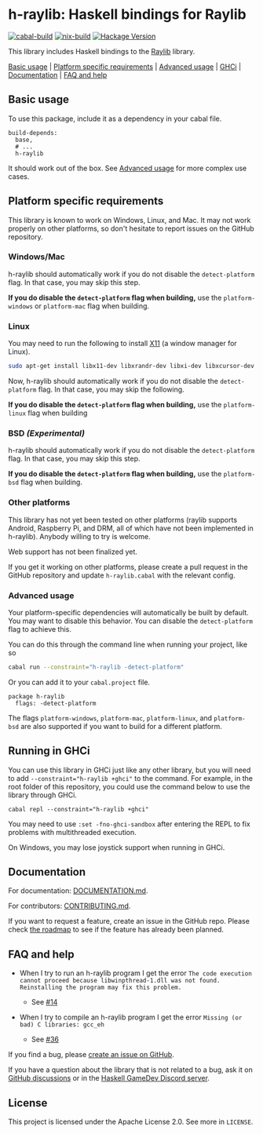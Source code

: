# h-raylib: Haskell bindings for Raylib

[![cabal-build](https://github.com/Anut-py/h-raylib/actions/workflows/cabal-build.yml/badge.svg)](https://github.com/Anut-py/h-raylib/actions/workflows/cabal-build.yml) [![nix-build](https://github.com/Anut-py/h-raylib/actions/workflows/nix-build.yml/badge.svg)](https://github.com/Anut-py/h-raylib/actions/workflows/nix-build.yml) [![Hackage Version](https://img.shields.io/hackage/v/h-raylib)](https://hackage.haskell.org/package/h-raylib)


This library includes Haskell bindings to the [Raylib](https://www.raylib.com/) library.

[Basic usage](#basic-usage) | [Platform specific requirements](#platform-specific-requirements) | [Advanced usage](#advanced-usage) | [GHCi](#running-in-ghci) | [Documentation](#documentation) | [FAQ and help](#faq-and-help)

## Basic usage

To use this package, include it as a dependency in your cabal file.

```cabal
build-depends:
  base,
  # ...
  h-raylib
```

It should work out of the box. See [Advanced usage](#advanced-usage) for more complex use cases.

## Platform specific requirements

This library is known to work on Windows, Linux, and Mac. It may not work properly on other platforms, so don't hesitate to report issues on the GitHub repository.

### Windows/Mac

h-raylib should automatically work if you do not disable the `detect-platform` flag. In that case, you may skip this step.

**If you do disable the `detect-platform` flag when building,** use the `platform-windows` or `platform-mac` flag when building.

### Linux

You may need to run the following to install [X11](https://en.wikipedia.org/wiki/X_Window_System) (a window manager for Linux).

```bash
sudo apt-get install libx11-dev libxrandr-dev libxi-dev libxcursor-dev libxinerama-dev
```

Now, h-raylib should automatically work if you do not disable the `detect-platform` flag. In that case, you may skip the following.

**If you do disable the `detect-platform` flag when building,** use the `platform-linux` flag when building

### BSD *(Experimental)*

h-raylib should automatically work if you do not disable the `detect-platform` flag. In that case, you may skip this step.

**If you do disable the `detect-platform` flag when building,** use the `platform-bsd` flag when building.

### Other platforms

This library has not yet been tested on other platforms (raylib supports
Android, Raspberry Pi, and DRM, all of which have not been implemented in
h-raylib). Anybody willing to try is welcome.

Web support has not been finalized yet.

If you get it working on other platforms, please create a pull request in the
GitHub repository and update `h-raylib.cabal` with the relevant config.

### Advanced usage

Your platform-specific dependencies will automatically be built by default. You
may want to disable this behavior. You can disable the `detect-platform` flag to
achieve this.

You can do this through the command line when running your project, like so

```sh
cabal run --constraint="h-raylib -detect-platform"
```

Or you can add it to your `cabal.project` file.

```
package h-raylib
  flags: -detect-platform
```

The flags `platform-windows`, `platform-mac`, `platform-linux`, and `platform-bsd` are also
supported if you want to build for a different platform.

## Running in GHCi

You can use this library in GHCi just like any other library, but you will need to add `--constraint="h-raylib +ghci"` to the command. For example, in the root folder of this repository, you could use the command below to use the library through GHCi.

```
cabal repl --constraint="h-raylib +ghci"
```

You may need to use `:set -fno-ghci-sandbox` after entering the REPL to fix problems with multithreaded execution.

On Windows, you may lose joystick support when running in GHCi.

## Documentation

For documentation: [DOCUMENTATION.md](https://github.com/Anut-py/h-raylib/blob/master/DOCUMENTATION.md).

For contributors: [CONTRIBUTING.md](https://github.com/Anut-py/h-raylib/blob/master/CONTRIBUTING.md).

If you want to request a feature, create an issue in the GitHub repo. Please check [the roadmap](https://github.com/Anut-py/h-raylib/blob/master/CONTRIBUTING.md#h-raylib-roadmap) to see if the feature has already been planned.

## FAQ and help

- When I try to run an h-raylib program I get the error `The code execution cannot proceed because libwinpthread-1.dll was not found. Reinstalling the program may fix this problem.`
  - See [#14](https://github.com/Anut-py/h-raylib/issues/14)
 
- When I try to compile an h-raylib program I get the error `Missing (or bad) C libraries: gcc_eh`
  - See [#36](https://github.com/Anut-py/h-raylib/issues/36)

If you find a bug, please [create an issue on GitHub](https://github.com/Anut-py/h-raylib/issues).

If you have a question about the library that is not related to a bug, ask it on [GitHub discussions](https://github.com/Anut-py/h-raylib/discussions) or in the [Haskell GameDev Discord server](https://discord.gg/aKHNgxc59t).

## License

This project is licensed under the Apache License 2.0. See more in `LICENSE`.
